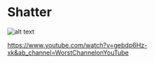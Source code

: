 # Shatter
![alt text](https://encrypted-tbn0.gstatic.com/images?q=tbn:ANd9GcQUyc9AbeKBpo0iCFZJ41TndaO0hZ68SuzuCQ&usqp=CAU.png)

https://www.youtube.com/watch?v=gebdp6Hz-xk&ab_channel=WorstChannelonYouTube
